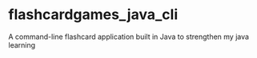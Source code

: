 # flashcardgames_java_cli
A command-line flashcard application built in Java to strengthen my java learning
